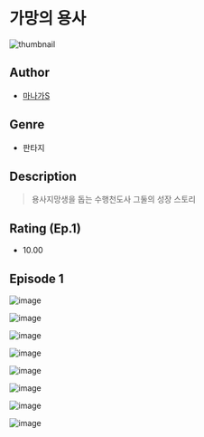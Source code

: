 # 가망의 용사
![thumbnail](https://image-comic.pstatic.net/user_contents_data/challenge_comic/2023/05/25/363453/upload_7219663158647993648_480x623.jpeg)

## Author
- [마나가S](https://comic.naver.com/artistTitle?id=363453)

## Genre
- 판타지

## Description
> 용사지망생을 돕는 수행천도사 그둘의 성장 스토리


## Rating (Ep.1)
- 10.00

## Episode 1
![image](https://image-comic.pstatic.net/user_contents_data/challenge_comic/2023/05/25/363453/upload_3702912415921692984.jpeg)

![image](https://image-comic.pstatic.net/user_contents_data/challenge_comic/2023/05/25/363453/upload_7219658769174640740.jpeg)

![image](https://image-comic.pstatic.net/user_contents_data/challenge_comic/2023/05/25/363453/upload_7147605349996049765.jpeg)

![image](https://image-comic.pstatic.net/user_contents_data/challenge_comic/2023/05/25/363453/upload_7291718360389138225.jpeg)

![image](https://image-comic.pstatic.net/user_contents_data/challenge_comic/2023/05/25/363453/upload_4049638103587107636.jpeg)

![image](https://image-comic.pstatic.net/user_contents_data/challenge_comic/2023/05/25/363453/upload_3846409669919990326.jpeg)

![image](https://image-comic.pstatic.net/user_contents_data/challenge_comic/2023/05/25/363453/upload_3688791572769486905.jpeg)

![image](https://image-comic.pstatic.net/user_contents_data/challenge_comic/2023/05/25/363453/upload_7234241588454647347.jpeg)
